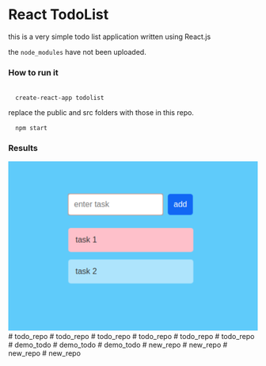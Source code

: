# React TodoList 

this is a very simple todo list application written using React.js

the `node_modules` have not been uploaded.

<h3>How to run it</h3> 

```

  create-react-app todolist

```

replace the public and src folders with those in this repo. 
```
  npm start
```

<h3>Results</h3>
<img src="./result.png">#   t o d o _ r e p o 
 
 #   t o d o _ r e p o 
 
 #   t o d o _ r e p o 
 
 #   t o d o _ r e p o 
 
 #   t o d o _ r e p o 
 
 #   t o d o _ r e p o 
 
 #   d e m o _ t o d o 
 
 #   d e m o _ t o d o 
 
 #   d e m o _ t o d o 
 
 #   n e w _ r e p o 
 
 #   n e w _ r e p o 
 
 #   n e w _ r e p o 
 
 #   n e w _ r e p o 
 
 